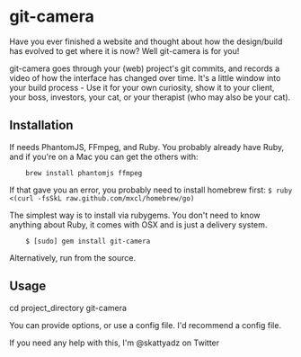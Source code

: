 git-camera
===

Have you ever finished a website and thought about how the design/build has evolved to get where it is now? Well git-camera is for you!

git-camera goes through your (web) project's git commits, and records a video of how the interface has changed over time. It's a little window into your build process - Use it for your own curiosity, show it to your client, your boss, investors, your cat, or your therapist (who may also be your cat).


Installation
---

If needs PhantomJS, FFmpeg, and Ruby. You probably already have Ruby, and if you're on a Mac you can get the others with:

        brew install phantomjs ffmpeg

If that gave you an error, you probably need to install homebrew first: `$ ruby <(curl -fsSkL raw.github.com/mxcl/homebrew/go)`


The simplest way is to install via rubygems. You don't need to know anything about Ruby, it comes with OSX and is just a delivery system.

        $ [sudo] gem install git-camera

Alternatively, run from the source.

Usage
---

cd project_directory
git-camera

You can provide options, or use a config file. I'd recommend a config file.


If you need any help with this, I'm @skattyadz on Twitter
